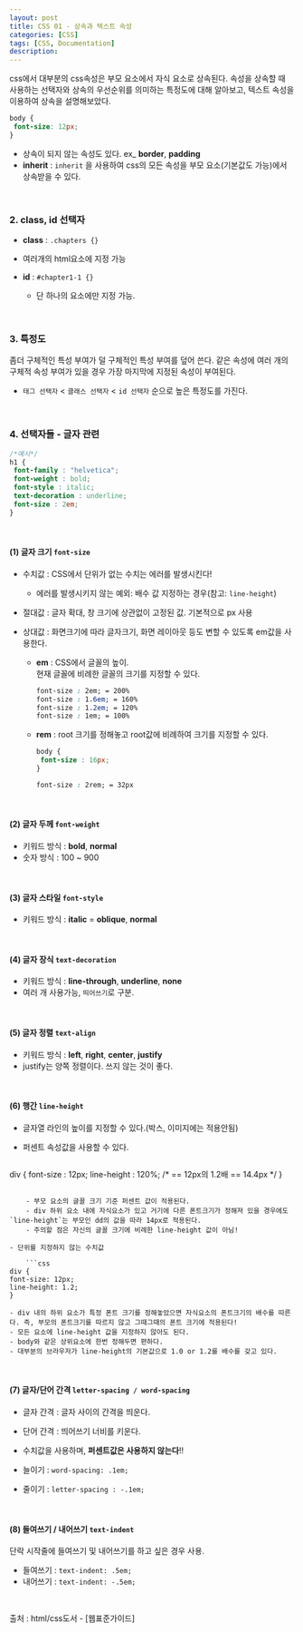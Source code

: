 ```yaml
---
layout: post
title: CSS 01 - 상속과 텍스트 속성
categories: [CSS]
tags: [CSS, Documentation]
description: 
---
```


css에서 대부분의 css속성은 부모 요소에서 자식 요소로 상속된다. 속성을 상속할 때 사용하는 선택자와 상속의 우선순위를 의미하는 특정도에 대해 알아보고, 텍스트 속성을 이용하여 상속을 설명해보았다. 

```css
body {
 font-size: 12px;
}
```

- 상속이 되지 않는 속성도 있다. ex_ **border**, **padding**
- **inherit** : `inherit` 을 사용하여 css의 모든 속성을 부모 요소(기본값도 가능)에서 상속받을 수 있다.

<br>

### 2. class, id 선택자

- **class** : `.chapters {}`
 - 여러개의 html요소에 지정 가능
 
- **id** : `#chapter1-1 {}`
	- 단 하나의 요소에만 지정 가능.

<br />

### 3. 특정도 

좀더 구체적인 특성 부여가 덜 구체적인 특성 부여를 덮어 쓴다. 같은 속성에 여러 개의 구체적 속성 부여가 있을 경우 가장 마지막에 지정된 속성이 부여된다. 

- `태그 선택자` < `클래스 선택자` < `id 선택자` 순으로 높은 특정도를 가진다. 

<br />

### 4. 선택자들 - 글자 관련

```css
/*예시*/
h1 {
 font-family : "helvetica";
 font-weight : bold;
 font-style : italic;
 text-decoration : underline;
 font-size : 2em;
}
```

<br />

#### (1) 글자 크기 `font-size`

- 수치값 : CSS에서 단위가 없는 수치는 에러를 발생시킨다!
	- 에러를 발생시키지 않는 예외: 배수 값 지정하는 경우(참고: `line-height`)

- 절대값 : 글자 확대, 창 크기에 상관없이 고정된 값. 기본적으로 px 사용
- 상대값 : 화면크기에 따라 글자크기, 화면 레이아웃 등도 변할 수 있도록 em값을 사용한다. 
	- **em** : CSS에서 글꼴의 높이.<br>현재 글꼴에 비례한 글꼴의 크기를 지정할 수 있다.
		
		```css
		font-size : 2em; = 200%
		font-size : 1.6em; = 160%
		font-size : 1.2em; = 120%
		font-size : 1em; = 100%
		```
	
	- **rem** : root 크기를 정해놓고 root값에 비례하여 크기를 지정할 수 있다. 
	
		```css
		body {
		 font-size : 16px;
		}
		
		font-size : 2rem; = 32px
		```

<br>

#### (2) 글자 두께 `font-weight`

- 키워드 방식 : **bold**, **normal**
- 숫자 방식 : 100 ~ 900

<br>

#### (3) 글자 스타일 `font-style`

- 키워드 방식 : **italic** = **oblique**, **normal**

<br>

#### (4) 글자 장식 `text-decoration`

- 키워드 방식 : **line-through**, **underline**, **none**
- 여러 개 사용가능, `띄어쓰기`로 구분.

<br>

#### (5) 글자 정렬 `text-align`

- 키워드 방식 : **left**, **right**, **center**, **justify**
- justify는 양쪽 정렬이다. 쓰지 않는 것이 좋다.

<br>

#### (6) 행간 `line-height`

- 글자열 라인의 높이를 지정할 수 있다.(박스, 이미지에는 적용안됨)
- 퍼센트 속성값을 사용할 수 있다. 

	```css
div {
 font-size : 12px; 
 line-height : 120%; /* == 12px의 1.2배 == 14.4px */ 
}
```

	- 부모 요소의 글꼴 크기 기준 퍼센트 값이 적용된다.
	- div 하위 요소 내에 자식요소가 있고 거기에 다른 폰트크기가 정해져 있을 경우에도 `line-height`는 부모인 dd의 값을 따라 14px로 적용된다.
	- 주의할 점은 자신의 글꼴 크기에 비례한 line-height 값이 아님!

- 단위를 지정하지 않는 수치값

	```css
div {
font-size: 12px;
line-height: 1.2;
}
```

	- div 내의 하위 요소가 특정 폰트 크기를 정해놓았으면 자식요소의 폰트크기의 배수를 따른다. 즉, 부모의 폰트크기를 따르지 않고 그때그때의 폰트 크기에 적용된다!
	- 모든 요소에 line-height 값을 지정하지 않아도 된다.
	- body와 같은 상위요소에 한번 정해두면 편하다. 
	- 대부분의 브라우저가 line-height의 기본값으로 1.0 or 1.2를 배수를 갖고 있다.


<br>

#### (7) 글자/단어 간격 `letter-spacing / word-spacing`

- 글자 간격 : 글자 사이의 간격을 띄운다.
- 단어 간격 : 띄어쓰기 너비를 키운다.

- 수치값을 사용하며, **퍼센트값은 사용하지 않는다**!!
- 늘이기 : `word-spacing: .1em;`
- 줄이기 : `letter-spacing : -.1em;`

<br>

#### (8) 들여쓰기 / 내어쓰기 `text-indent`

단락 시작줄에 들여쓰기 및 내어쓰기를 하고 싶은 경우 사용.

- 들여쓰기 : `text-indent: .5em;`
- 내어쓰기 : `text-indent: -.5em;`

<br>

출처 : html/css도서 - [웹표준가이드]

<br />
